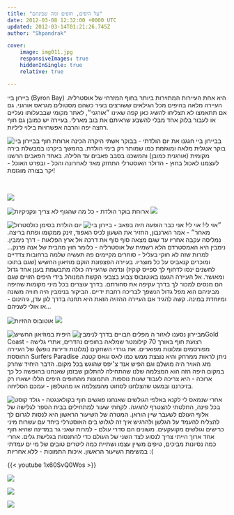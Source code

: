 ```yaml
---
title: "על היפים, חופים ומה שבינהם"
date: 2012-03-08 12:32:00 +0000 UTC
updated: 2012-03-14T01:21:26.745Z
author: "Shpandrak"

cover:
    image: img011.jpg
    responsiveImages: true
    hiddenInSingle: true
    relative: true

---
```


ביירון ביי (Byron Bay) היא אחת העיירות המתוירות ביותר בחוף המזרחי של אוסטרליה. העיירה מלאה בהיפים מכל הגילאים ששורצים בעיר כשהם מסטולים מגראס אורגני. גם אם תתאמצו לא תצליחו להשיג כאן קפה שאינו ״אורגני״, לאתר מקומי שבבעלותו נעליים או לעבור בלוק אחד מבלי להשבע שראיתם את בוב מארלי. בעיירה יש כמובן גם חוף רחצה יפה והרבה אפשרויות בילוי ליליות.

![](img001.jpg "חוף בביירון ביי")
בביירון ביי חגגנו את יום הולדתי - בבוקר אשתי היקרה הכינה ארוחת בוקר אנגלית מלאה ומוגזמת כמו שמותר רק בימי הולדת. בהמשך ביקרנו במבשלת בירה מקומית (אורגנית כמובן) והמשכנו בסבב פאבים עד הלילה. באחד הפאבים הרשנו לעצמנו לאכול בחוץ - הדולר האוסטרלי התחזק מאד לאחרונה והכל - ובפרט האוכל - יקר בצורה מוגזמת!

 

![](img002.jpg)

![](img003.jpg "ארוחת בוקר הולדת - כל מה שהגוף לא צריך ונקניקיות")
![](img004.jpg)

![](img005.jpg "יום הולדת בסימן כולסטרול")
![](img006.jpg "הופעה חיה בפאב - ביירון ביי")
״אוי לי! אוי לי! אני כבר מאחר״ - אמר הארנבון, החזיר את השעון לכיס האפוד, זינק ממקומו ופתח בריצה. נמליסה עקבה אחריו עד שגם מצאה סוף סוף את דרכה אל ארץ הפלאות - דרך נימבין. נימבין היא האמסטרדם הלא רשמית של אוסטרליה - כלומר חוץ מהבית של אנה פרנק... למרות שזה לא חוקי בעליל - סוחרים מקיימים פה תעשיה שלמה ברחובות צדדיים ומוכרים קנאביס על כל מוצריו. בעיירה הפצפונת הוקם מוזיאון החשיש (שגם בתוכו לחשנים ינסו לדחוף לך ספייס קוקיז) ונדמה שהעיירה כולה מתבשמת בענן אחד גדול ומאושר. אל העיירה הגענו באוטובוס צבוע בצבעי הקשת המנוהל בידי היפים הזויים שגם הם מנסים למכור לך בדרך עקיפה את סחורתם. בדרך עוצרים בכל מיני מקומות שהיפה מביניהם הוא מפל גדול הנשפך לבריכה רחבת ידיים. הביקור בנימבין היה חוויה משונה ומיוחדת במינה. קשה להגיד אם העיירה ההזויה הזאת היא תחנה בדרך לגן עדן, גיהינום - או אולי לשניהם...

![](img007.jpg "אוטובוס ההזיות")
![](img008.jpg)

![](img009.jpg "היפית במוזיאון החשיש")
![](img010.jpg "מפלים חבויים בדרך לנימבין")
מביירון נסענו לאזור הGold Coast - רצועת חוף באורך 70 קילומטר שמלאה בחופים נהדרים, אתרי גלישה מפורסמים ומלונות מפוארים. את גורדי השחקים (מלונות ודירות נופש) של העיירה התוססת Surfers Paradise ניתן לראות ממרחק והיא נוצצת ממש כמו לאס וגאס קטנה. מזג האויר היה מושלם וגם הפיש אנד צ׳יפס שהוגש בכל מקום. הדבר היחיד שחרק במקום היפה הזה הוא המצלמה שלנו שהתחילה להתלונן שבזמן שאנחנו בחופשה כל כך ארוכה - היא צריכה לעבוד שעות נוספות. התמונות מהחופים היפים הללו ישארו רק בזיכרננו ובמעט שהצלחנו לסחוט מהמצלמה או מהטלפון - עמכם הסליחה.

![](img011.jpg "חוף בקולאנגטה - גולד קוסט")
אחרי שנמאס לי לקנא באלפי הגולשים שאנחנו פוגשים בכל פינה, החלטתי להצטרף לחגיגה. לקחתי שעור למתחילים בבית הספר לגלישה של אלוף העולם לשעבר שיין הוראן. המטרה של השיעור הראשון היא לנסות לגרום לך להצליח להעמד על הגלשן ולהרגיש איך זה לגלוש בים האוסטרלי ביחד עם עשרות מיני כרישים וגולשים מקועקעים. משונים הם סדרי עולם - למרות שאני גר במדינה שהיא חוף אחד ארוך הייתי צריך לנסוע לצד השני של העולם כדי להתנסות בגלישת גלים. אחרי כמה נסיונות מביכים, טיפים משיין עצמו ושתיית כמה ליטרים טובים של מי ים עמדתי במשימת השיעור הראשון. איכות התמונות - ללא אחריות :(

{{< youtube 1x60SvQ0Wos >}}

![](img012.jpg)

![](img013.jpg)

![](img014.jpg)
